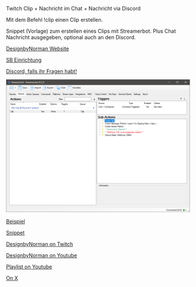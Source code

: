 Twitch Clip + Nachricht im Chat + Nachricht via Discord

Mit dem Befehl !clip einen Clip erstellen.

Snippet (Vorlage) zum erstellen eines Clips mit Streamerbot. Plus Chat Nachricht ausgegeben, optional auch an den Discord.

[DesignbyNorman Website](https://www.designbynorman.com/)

[SB Einrichtung](https://www.designbynorman.com/streamer-bot-einrichten/)

[Discord, falls ihr Fragen habt!](https://discord.gg/Gdt94HaFbM)

![Screenshot](https://github.com/Designbynorman/Twitch-Clip-Nachricht-im-Chat-Nachricht-via-Discord/blob/main/clip.png)

[Beispiel]([https://github.com/Designbynorman/Twitch-Clip-Nachricht-im-Chat-Nachricht-via-Discord/blob/main/death.mp4](https://clips.twitch.tv/UglyAntediluvianOxOSsloth-k09ZmZd1zuwWWAxh))

[Snippet](https://github.com/Designbynorman/Twitch-Clip-Nachricht-im-Chat-Nachricht-via-Discord/blob/main/Snippet)

[DesignbyNorman on Twitch](https://www.twitch.tv/designbynorman)

[DesignbyNorman on Youtube](https://www.youtube.com/@DesignbyNorman)

[Playlist on Youtube](https://www.youtube.com/playlist?list=PLrgOpxS02b-PncLHRg-5W7kJ3o4TT6DhM)

[On X](https://x.com/Designbynorman)
